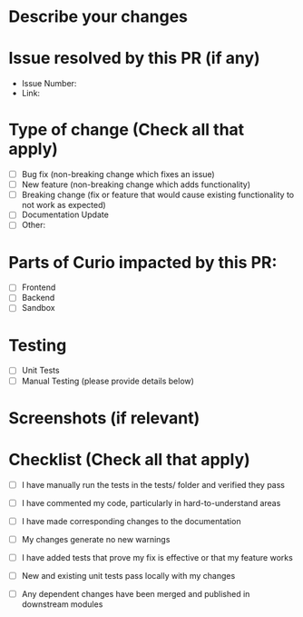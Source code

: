 # Describe your changes


# Issue resolved by this PR (if any)
 - Issue Number:
 - Link:

# Type of change (Check all that apply)
- [ ] Bug fix (non-breaking change which fixes an issue)
- [ ] New feature (non-breaking change which adds functionality)
- [ ] Breaking change (fix or feature that would cause existing functionality to not work as expected)
- [ ] Documentation Update
- [ ] Other: 

# Parts of Curio impacted by this PR:
- [ ] Frontend
- [ ] Backend
- [ ] Sandbox

# Testing
 - [ ] Unit Tests
 - [ ] Manual Testing (please provide details below)

# Screenshots (if relevant)


# Checklist (Check all that apply)
- [ ] I have manually run the tests in the tests/ folder and verified they pass
- [ ] I have commented my code, particularly in hard-to-understand areas
- [ ] I have made corresponding changes to the documentation
- [ ] My changes generate no new warnings
- [ ] I have added tests that prove my fix is effective or that my feature works
- [ ] New and existing unit tests pass locally with my changes
- [ ] Any dependent changes have been merged and published in downstream modules

